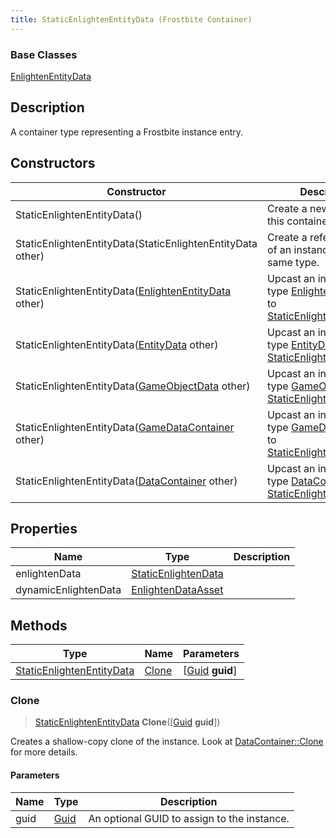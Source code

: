 ```yaml
---
title: StaticEnlightenEntityData (Frostbite Container)
---
```

### Base Classes

[EnlightenEntityData](EnlightenEntityData)

## Description

A container type representing a Frostbite instance entry.

## Constructors

| Constructor                                                                          | Description                                                                                                                               |
| ------------------------------------------------------------------------------------ | ----------------------------------------------------------------------------------------------------------------------------------------- |
| StaticEnlightenEntityData()                                                          | Create a new instance of this container type.                                                                                             |
| StaticEnlightenEntityData(StaticEnlightenEntityData other)                           | Create a reference copy of an instance of the same type.                                                                                  |
| StaticEnlightenEntityData([EnlightenEntityData](EnlightenEntityData) other)          | Upcast an instance of type [EnlightenEntityData](EnlightenEntityData) to [StaticEnlightenEntityData](StaticEnlightenEntityData).          |
| StaticEnlightenEntityData([EntityData](EntityData) other)                            | Upcast an instance of type [EntityData](EntityData) to [StaticEnlightenEntityData](StaticEnlightenEntityData).                            |
| StaticEnlightenEntityData([GameObjectData](GameObjectData) other)                    | Upcast an instance of type [GameObjectData](GameObjectData) to [StaticEnlightenEntityData](StaticEnlightenEntityData).                    |
| StaticEnlightenEntityData([GameDataContainer](GameDataContainer) other)              | Upcast an instance of type [GameDataContainer](GameDataContainer) to [StaticEnlightenEntityData](StaticEnlightenEntityData).              |
| StaticEnlightenEntityData([DataContainer](/vext/ref/cls/shr/datacontainer) other) | Upcast an instance of type [DataContainer](/vext/ref/cls/shr/datacontainer) to [StaticEnlightenEntityData](StaticEnlightenEntityData). |

## Properties

| Name                 | Type                                       | Description |
| -------------------- | ------------------------------------------ | ----------- |
| enlightenData        | [StaticEnlightenData](StaticEnlightenData) |             |
| dynamicEnlightenData | [EnlightenDataAsset](EnlightenDataAsset)   |             |

## Methods

| Type                                                   | Name            | Parameters                                     |
| ------------------------------------------------------ | --------------- | ---------------------------------------------- |
| [StaticEnlightenEntityData](StaticEnlightenEntityData) | [Clone](#clone) | \[[Guid](/vext/ref/cls/shr/guid) **guid**\] |

### Clone

> [StaticEnlightenEntityData](StaticEnlightenEntityData) **Clone**(\[[Guid](/vext/ref/cls/shr/guid) **guid**\])

Creates a shallow-copy clone of the instance. Look at [DataContainer::Clone](/vext/ref/cls/shr/datacontainer#clone) for more details.

#### Parameters

| Name | Type         | Description                                 |
| ---- | ------------ | ------------------------------------------- |
| guid | [Guid](Guid) | An optional GUID to assign to the instance. |
